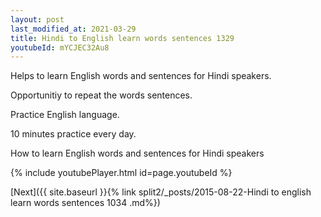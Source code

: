 ```yaml
---
layout: post
last_modified_at: 2021-03-29
title: Hindi to English learn words sentences 1329 
youtubeId: mYCJEC32Au8
---
```

 
 
Helps to learn English words and sentences for Hindi speakers.

Opportunitiy to repeat the words sentences. 

Practice English language. 
 
10 minutes practice every day. 
 
How to learn English words and sentences for Hindi speakers 
 
{% include youtubePlayer.html id=page.youtubeId %}
 
 
[Next]({{ site.baseurl }}{% link  split2/_posts/2015-08-22-Hindi to english learn words sentences 1034 .md%})
 
